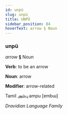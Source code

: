 ```yaml
---
id: unpü
slug: unpü
title: UNPÜ
sidebar_position: 84
hoverText: arrow § Noun
---
```


### unpü

*arrow* **§** Noun

**Verb**: to be an arrow

**Noun**: arrow

**Modifier**: arrow-related

Tamil அம்பு ampu [ɐmbɯ]

*Dravidian Language Family*